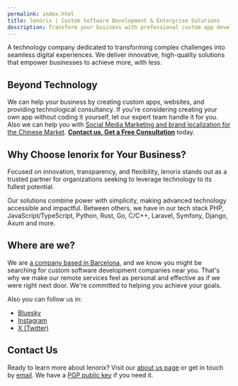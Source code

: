 ```yaml
---
permalink: index.html
title: lenorix | Custom Software Development & Enterprise Solutions
description: Transform your business with professional custom app development and enterprise software solutions. Expert development team mastering PHP, Laravel/Symfony, Python, Django, JavaScript/TypeScript, Deno, Rust, Axum and others. From concept to deployment, we build the software that powers your success worldwide.
---
```


A technology company dedicated to transforming complex challenges into seamless digital experiences. We deliver innovative, high-quality solutions that empower businesses to achieve more, with less.

## Beyond Technology

We can help your business by creating custom apps, websites, and providing technological consultancy. If you're considering creating your own app without coding it yourself, let our expert team handle it for you. Also we can help you with [Social Media Marketing and brand localization for the Chinese Market](./social-media-marketing-agency-china). [**Contact us, Get a Free Consultation**](mailto:contact@lenorix.com) today.

## Why Choose lenorix for Your Business?

Focused on innovation, transparency, and flexibility, lenorix stands out as a trusted partner for organizations seeking to leverage technology to its fullest potential.

Our solutions combine power with simplicity, making advanced technology accessible and impactful. Between others, we have in our tech stack PHP, JavaScript/TypeScript, Python, Rust, Go, C/C++, Laravel, Symfony, Django, Axum and more.

## Where are we?

We are [a company based in Barcelona](./software-development-barcelona), and we know you might be searching for custom software development companies near you. That's why we make our remote services feel as personal and effective as if we were right next door. We're committed to helping you achieve your goals.

Also you can follow us in:

- [Bluesky](https://bsky.app/profile/lenorix.com)
- [Instagram](https://instagram.com/by_lenorix/)
- [X (Twitter)](https://x.com/lenorix_com)

## Contact Us

Ready to learn more about lenorix? Visit our [about us page](./about-lenorix-sl-cif-spain) or get in touch by [email](mailto:contact@lenorix.com). We have a [PGP public key](./public-key) if you need it.
